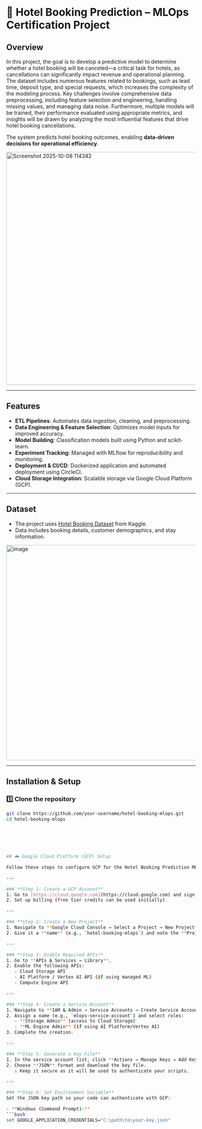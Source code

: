 # 🏨 Hotel Booking Prediction – MLOps Certification Project

## Overview
In this project, the goal is to develop a predictive model to determine whether a hotel booking will be canceled—a critical task for hotels, as cancellations can significantly impact revenue and operational planning. The dataset includes numerous features related to bookings, such as lead time, deposit type, and special requests, which increases the complexity of the modeling process. Key challenges involve comprehensive data preprocessing, including feature selection and engineering, handling missing values, and managing data noise. Furthermore, multiple models will be trained, their performance evaluated using appropriate metrics, and insights will be drawn by analyzing the most influential features that drive hotel booking cancellations.

The system predicts hotel booking outcomes, enabling **data-driven decisions for operational efficiency**.

<img width="1361" height="620" alt="Screenshot 2025-10-08 114342" src="https://github.com/user-attachments/assets/9a190838-95aa-4ccc-b3dc-025c6c48651f" />


---

## Features
- **ETL Pipelines**: Automates data ingestion, cleaning, and preprocessing.
- **Data Engineering & Feature Selection**: Optimizes model inputs for improved accuracy.
- **Model Building**: Classification models built using Python and scikit-learn.
- **Experiment Tracking**: Managed with MLflow for reproducibility and monitoring.
- **Deployment & CI/CD**: Dockerized application and automated deployment using CircleCI.
- **Cloud Storage Integration**: Scalable storage via Google Cloud Platform (GCP).


---

## Dataset
- The project uses [Hotel Booking Dataset](https://www.kaggle.com/code/farzadnekouei/hotel-booking-cancellation-prediction) from Kaggle.
- Data includes booking details, customer demographics, and stay information.

<img width="1077" height="573" alt="image" src="https://github.com/user-attachments/assets/00c52593-64c0-43d3-9afe-0a467b14750d" />


---

## Installation & Setup

### 1️⃣ Clone the repository
```bash
git clone https://github.com/your-username/hotel-booking-mlops.git
cd hotel-booking-mlops






## ☁️ Google Cloud Platform (GCP) Setup

Follow these steps to configure GCP for the Hotel Booking Prediction MLOps project.

---

### **Step 1: Create a GCP Account**
1. Go to [https://cloud.google.com](https://cloud.google.com) and sign in or create an account.
2. Set up billing (free tier credits can be used initially).

---

### **Step 2: Create a New Project**
1. Navigate to **Google Cloud Console → Select a Project → New Project**.
2. Give it a **name** (e.g., `hotel-booking-mlops`) and note the **Project ID**.

---

### **Step 3: Enable Required APIs**
1. Go to **APIs & Services → Library**.
2. Enable the following APIs:  
   - Cloud Storage API  
   - AI Platform / Vertex AI API (if using managed ML)  
   - Compute Engine API  

---

### **Step 4: Create a Service Account**
1. Navigate to **IAM & Admin → Service Accounts → Create Service Account**.
2. Assign a name (e.g., `mlops-service-account`) and select roles:  
   - **Storage Admin** (access to Cloud Storage)  
   - **ML Engine Admin** (if using AI Platform/Vertex AI)  
3. Complete the creation.

---

### **Step 5: Generate a Key File**
1. In the service account list, click **Actions → Manage Keys → Add Key → Create new key**.
2. Choose **JSON** format and download the key file.  
   ⚠️ Keep it secure as it will be used to authenticate your scripts.

---

### **Step 6: Set Environment Variable**
Set the JSON key path so your code can authenticate with GCP:

- **Windows (Command Prompt):**
```bash
set GOOGLE_APPLICATION_CREDENTIALS="C:\path\to\your-key.json"

